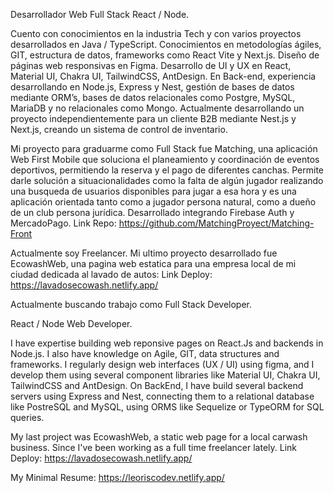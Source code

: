 Desarrollador Web Full Stack React / Node. 

Cuento con conocimientos en la industria Tech y con varios proyectos desarrollados en Java / TypeScript. Conocimientos en metodologías ágiles, GIT, estructura de datos, frameworks como React Vite y Next.js. Diseño de páginas web responsivas en Figma. Desarrollo de UI y UX en React, Material UI, Chakra UI, TailwindCSS, AntDesign. En Back-end, experiencia desarrollando en Node.js, Express y Nest, gestión de bases de datos mediante ORM’s, bases de datos relacionales como Postgre, MySQL, MariaDB y no relacionales como Mongo. Actualmente desarrollando un proyecto independientemente para un cliente B2B mediante Nest.js y Next.js, creando un sistema de control de inventario. 

Mi proyecto  para graduarme como Full Stack fue Matching, una aplicación Web First Mobile que soluciona el planeamiento y coordinación de eventos deportivos, permitiendo la reserva y el pago de diferentes canchas. Permite darle solución a situacionalidades como la falta de algún jugador realizando una busqueda de usuarios disponibles para jugar a esa hora y es una aplicación orientada tanto como a jugador persona natural, como a dueño de un club persona jurídica. Desarrollado integrando Firebase Auth y MercadoPago.
Link Repo: https://github.com/MatchingProyect/Matching-Front

Actualmente soy Freelancer. Mi ultimo proyecto desarrollado fue EcowashWeb, una pagina web estatica para una empresa local de mi ciudad dedicada al lavado de autos: Link Deploy: https://lavadosecowash.netlify.app/

Actualmente buscando trabajo como Full Stack Developer.


React / Node Web Developer.

I have expertise building web reponsive pages on React.Js and backends in Node.js. I also have knowledge on Agile, GIT, data structures and frameworks. I regularly design web interfaces (UX / UI) using figma, and I develop them using several component libraries like Material UI, Chakra UI, TailwindCSS and AntDesign. On BackEnd, I have build several backend servers using Express and Nest, connecting them to a relational database like PostreSQL and MySQL, using ORMS like Sequelize or TypeORM for SQL queries. 

My last project was EcowashWeb, a static web page for a local carwash business. Since I've been working as a full time freelancer lately. Link Deploy: https://lavadosecowash.netlify.app/

My Minimal Resume: https://leoriscodev.netlify.app/

<!---
sadpisco/sadpisco is a ✨ special ✨ repository because its `README.md` (this file) appears on your GitHub profile.
You can click the Preview link to take a look at your changes.
--->
